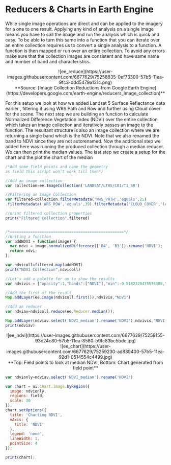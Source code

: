 # Reducers & Charts in Earth Engine

While single image operations are direct and can be applied to the imagery for a one to one result. Applying any kind of analysis on a single image means you have to call the image and run the analysis which is quick and easy. To be able to turn this same into a function that you can iterate over an entire collection requires us to convert a single analysis to a function. A function is then mapped or run over an entire collection. To avoid any errors make sure that the collection images are consistent and have same name and number of band and characteristics.

<center>![ee_reduce](https://user-images.githubusercontent.com/6677629/75258835-0ef73300-57b5-11ea-9fc3-ddd5479a131c.png)</center>
<center>**Source: [Image Collection Reductions from Google Earth Engine](https://developers.google.com/earth-engine/reducers_image_collection)**</center>

For this setup we look at how we added Landsat 5 Surface Reflectance data earlier , filtering it using WRS Path and Row and further using Cloud cover for the scene. The next step we are building an function to calculate Normalized Difference Vegetation Index (NDVI) over the entire collection which takes an image collection and iteratively passes an image to the function. The resultant structure is also an image collection where we are returning a single band which is the NDVI. Note that we also renamed the band to NDVI since they are not autorenamed. Now the additional step we added here was running the produced collection through a median reducer. We can then print the median values. The last step we create a setup for the chart and the plot the chart of the median

``` js
/*Add some field points and name the geometry
as field this script won't work till then*/

//Add an image collection
var collection=ee.ImageCollection('LANDSAT/LT05/C01/T1_SR')

//Filtering an Image Collection
var filtered=collection.filterMetadata('WRS_PATH','equals',25)
.filterMetadata('WRS_ROW','equals',39).filterMetadata('CLOUD_COVER','less_than',5)

//print filtered collection properties
print("Filtered Collection",filtered)


/*==================================================*/
//Writing a function
var addNDVI = function(image) {
  var ndvi = image.normalizedDifference(['B4', 'B3']).rename('NDVI');
  return ndvi;
};

var ndvicoll=filtered.map(addNDVI)
print("NDVI Collection",ndvicoll)

//Let's add a palette for us to show the results
var ndvivis = {"opacity":1,"bands":["NDVI"],"min":-0.5182320475578308,"max":0.7803871631622314,"palette":["d49e8a","ffcfb4","ecffcf","94ff8d","3eff56","15cc23"]};

//Add the first of the result
Map.addLayer(ee.Image(ndvicoll.first()),ndvivis,"NDVI")

//Add an reducer
var ndviav=ndvicoll.reduce(ee.Reducer.median());

Map.addLayer(ndviav.select('NDVI_median').rename('NDVI'),ndvivis,"NDVI Median")
print(ndviav)
```
<center>![ee_ndvi](https://user-images.githubusercontent.com/6677629/75259155-93e24c80-57b5-11ea-8580-b9fc83bc5bde.jpg)</center>
<center>![ee_chart](https://user-images.githubusercontent.com/6677629/75259230-ad839400-57b5-11ea-92d1-0514554c4499.jpg)</center>
<center>**Top: Field points to look at median NDVI, Bottom: Chart generated from field point**</center>

``` js
var ndvionly=ndviav.select('NDVI_median').rename('NDVI')

var chart = ui.Chart.image.byRegion({
  image: ndvionly,
  regions: field,
  scale: 30
});
chart.setOptions({
  title: 'Charting NDVI',
  vAxis: {
    title: 'NDVI'
  },
  legend: 'none',
  lineWidth: 1,
  pointSize: 4
});

print(chart);

```
